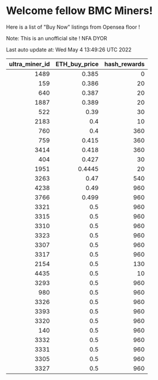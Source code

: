 # Welcome fellow BMC Miners!
Here is a list of "Buy Now" listings from Opensea floor !

Note: This is an unofficial site ! NFA DYOR


Last auto update at: Wed May  4 13:49:26 UTC 2022


|   ultra_miner_id |   ETH_buy_price |   hash_rewards |
|-----------------:|----------------:|---------------:|
|             1489 |          0.385  |              0 |
|              159 |          0.386  |             20 |
|              640 |          0.387  |             20 |
|             1887 |          0.389  |             20 |
|              522 |          0.39   |             30 |
|             2183 |          0.4    |             10 |
|              760 |          0.4    |            360 |
|              759 |          0.415  |            360 |
|             3414 |          0.418  |            360 |
|              404 |          0.427  |             30 |
|             1951 |          0.4445 |             20 |
|             3263 |          0.47   |            540 |
|             4238 |          0.49   |            960 |
|             3766 |          0.499  |            960 |
|             3321 |          0.5    |            960 |
|             3315 |          0.5    |            960 |
|             3310 |          0.5    |            960 |
|             3323 |          0.5    |            960 |
|             3307 |          0.5    |            960 |
|             3317 |          0.5    |            960 |
|             2154 |          0.5    |            130 |
|             4435 |          0.5    |             10 |
|             3293 |          0.5    |            960 |
|              980 |          0.5    |            960 |
|             3326 |          0.5    |            960 |
|             3393 |          0.5    |            960 |
|             3320 |          0.5    |            960 |
|              140 |          0.5    |            960 |
|             3332 |          0.5    |            960 |
|             3331 |          0.5    |            960 |
|             3305 |          0.5    |            960 |
|             3327 |          0.5    |            960 |